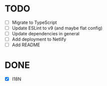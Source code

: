 # TODO

- [ ] Migrate to TypeScript
- [ ] Update ESLint to v9 (and maybe flat config)
- [ ] Update dependencies in general
- [ ] Add deployment to Netlify
- [ ] Add README

# DONE

- [x] I18N
